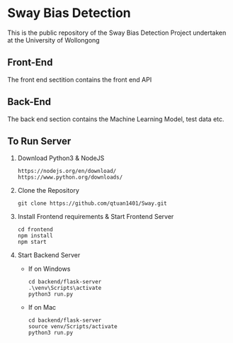 # Sway Bias Detection

This is the public repository of the Sway Bias Detection Project undertaken at the University of Wollongong

## Front-End

The front end sectition contains the front end API

## Back-End

The back end section contains the Machine Learning Model, test data etc.

## To Run Server

1. Download Python3 & NodeJS
    ```
    https://nodejs.org/en/download/
    https://www.python.org/downloads/
    ```
2. Clone the Repository 
    ```
    git clone https://github.com/qtuan1401/Sway.git
    ```
3. Install Frontend requirements & Start Frontend Server
    ```
    cd frontend
    npm install
    npm start
    ```
4. Start Backend Server

    - If on Windows
        ```
        cd backend/flask-server
        .\venv\Scripts\activate
        python3 run.py
        ```
    - If on Mac
        ```
        cd backend/flask-server
        source venv/Scripts/activate
        python3 run.py
        ```
        

    
